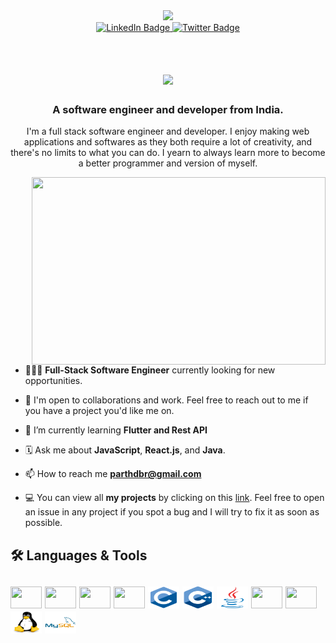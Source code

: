 <div id="header" align="center">
  <img src="https://media.giphy.com/media/SWoSkN6DxTszqIKEqv/giphy.gif" width="100"/>
</div>

<div id="badges" align="center">
  <a href="https://www.linkedin.com/in/parth-dobariya/">
    <img src="https://img.shields.io/badge/LinkedIn-blue?style=for-the-badge&logo=linkedin&logoColor=white" alt="LinkedIn Badge"/>
  </a>
  <a href="https://twitter.com/parth__151">
    <img src="https://img.shields.io/badge/Twitter-blue?style=for-the-badge&logo=twitter&logoColor=white" alt="Twitter Badge"/>
  </a>
  <br>
  <img src="https://komarev.com/ghpvc/?username=parthdbr&style=flat-square&color=blue" alt=""/>
</div>

<h1 align="center">
    <img src="https://readme-typing-svg.herokuapp.com/?lines=Hi+there!+👋🏽;I'm+Parth!+🦈;Nice+to+meet+you!+🙂&center=true&size=30&color=29d2a">
</h1>

<h3 align="center">A software engineer and developer from India.</h3>

<p align="center">I'm a full stack software engineer and developer. I enjoy making web applications and softwares as they both require a lot of creativity, and there's no limits to what you can do. I yearn to always learn more to become a better programmer and version of myself.</p>

<img align="right" width="470px" height="300px" src="https://media.giphy.com/media/Ah3zHH7hvsSB2/giphy.gif">

- 👨🏽‍💻   **Full-Stack Software Engineer** currently looking for new opportunities.

- 👥   I'm open to collaborations and work. Feel free to reach out to me if you have a project you'd like me on.

- 🌱   I’m currently learning **Flutter and Rest API**

- 🗓    Ask me about **JavaScript**, **React.js**, and **Java**.

- 📫   How to reach me **parthdbr@gmail.com**

- 💻   You can view all **my projects** by clicking on this [link](https://github.com/parthdbr?tab=repositories). Feel free to open an issue in any project if you spot a bug and I will try to fix it as soon as possible.

<h2>🛠 Languages & Tools<h2>
 <p align="left">

  <img height="35" width="50" src="https://cdn.jsdelivr.net/gh/devicons/devicon/icons/html5/html5-plain-wordmark.svg" />
 <img height="35" width="50" src="https://cdn.jsdelivr.net/gh/devicons/devicon/icons/css3/css3-plain-wordmark.svg" />
  <img height="35" width="50" src="https://cdn.jsdelivr.net/gh/devicons/devicon/icons/sass/sass-original.svg" />
 <img height="35" width="50" src="https://cdn.jsdelivr.net/gh/devicons/devicon/icons/git/git-original.svg" />
<img width="50" height="35" src="https://raw.githubusercontent.com/devicons/devicon/master/icons/c/c-original.svg" />
<img width="50" height="35" src="https://raw.githubusercontent.com/devicons/devicon/master/icons/cplusplus/cplusplus-original.svg"/>
<img  width="50" height="35" src="https://raw.githubusercontent.com/devicons/devicon/master/icons/java/java-original.svg"/>
 <img height="35" width="50" src="https://cdn.jsdelivr.net/gh/devicons/devicon/icons/javascript/javascript-plain.svg" />
<img height="35" width="50" src="https://cdn.jsdelivr.net/gh/devicons/devicon/icons/react/react-original.svg" />
<img src="https://raw.githubusercontent.com/devicons/devicon/master/icons/linux/linux-original.svg" alt="linux" width="50" height="35"/>
<img src="https://raw.githubusercontent.com/devicons/devicon/master/icons/mysql/mysql-original-wordmark.svg" alt="mysql" width="50" height="35"/>



<!-- ### Hey Folks! 👋

<!--
**parthdbr/parthdbr** is a ✨ _special_ ✨ repository because its `README.md` (this file) appears on your GitHub profile.

Here are some ideas to get you started:

- 🔭 I’m currently working on ...
- 🌱 I’m currently learning ...
- 👯 I’m looking to collaborate on ...
- 🤔 I’m looking for help with ...
- 💬 Ask me about ...
- 📫 How to reach me: ...
- 😄 Pronouns: ...
- ⚡ Fun fact: ...
-->
